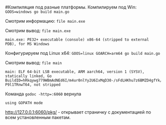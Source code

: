 #Компиляция под разные платформы.
Компилируем под Win: ```GOOS=windows go build main.go```

Смотрим информацию: ```file main.exe```

Смотрим вывод: ```file main.exe```
```
main.exe: PE32+ executable (console) x86-64 (stripped to external PDB), for MS Windows
```

Конфигурируем под Linux x64: ```GOOS=linux GOARCH=arm64 go build main.go```

Смотрим вывод: ```file main```
```
main: ELF 64-bit LSB executable, ARM aarch64, version 1 (SYSV), statically linked, Go BuildID=hRkqywg779WBmAdNEd6I/m4ur0nlYy2U6IxMqD30-/sFdLHKhu7z6BMZD4gfYk/FPclU5P2-P9l1TRnwT64, not stripped
```

Команда ```godoc -http=:6060``` вернула 
```
using GOPATH mode
```

http://127.0.0.1:6060/pkg/ - открывает страничку с документацией по всем установленным пакетам.
 